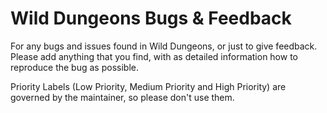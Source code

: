 # Wild Dungeons Bugs & Feedback
For any bugs and issues found in Wild Dungeons, or just to give feedback. Please add anything that you find, with as detailed information how to reproduce the bug as possible.

Priority Labels (Low Priority, Medium Priority and High Priority) are governed by the maintainer, so please don't use them.
